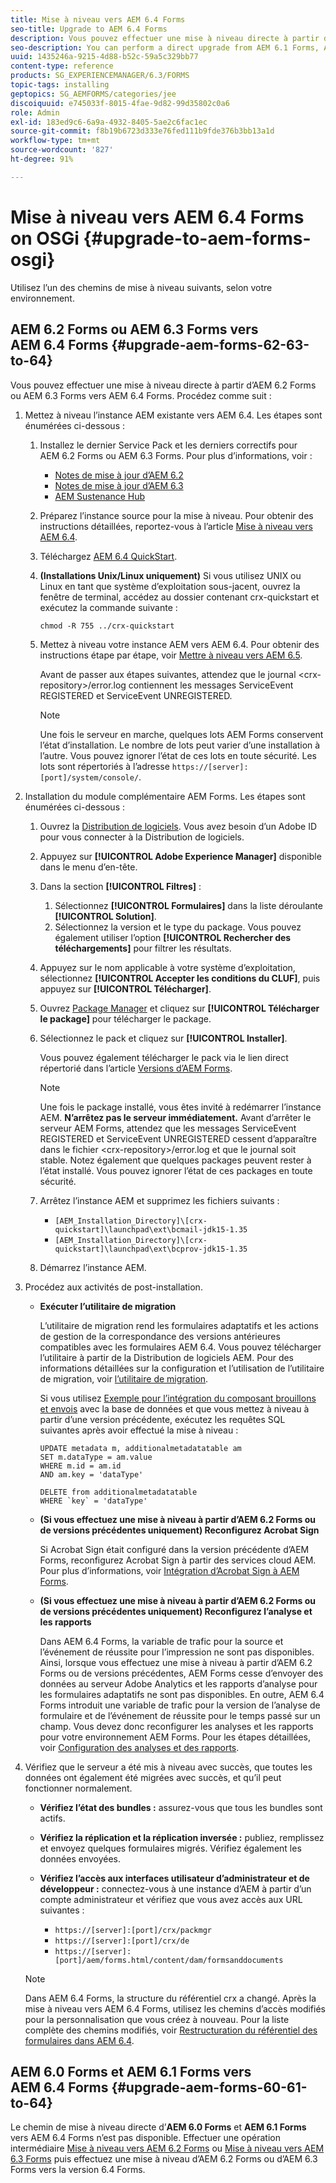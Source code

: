 ```yaml
---
title: Mise à niveau vers AEM 6.4 Forms
seo-title: Upgrade to AEM 6.4 Forms
description: Vous pouvez effectuer une mise à niveau directe à partir d’AEM 6.1 Forms, AEM 6.2 Forms et LiveCycle ES4 SP1 vers AEM 6.3 Forms.
seo-description: You can perform a direct upgrade from AEM 6.1 Forms, AEM 6.2 Forms, and LiveCycle ES4 SP1 to AEM 6.3 Forms.
uuid: 1435246a-9215-4d88-b52c-59a5c329bb77
content-type: reference
products: SG_EXPERIENCEMANAGER/6.3/FORMS
topic-tags: installing
geptopics: SG_AEMFORMS/categories/jee
discoiquuid: e745033f-8015-4fae-9d82-99d35802c0a6
role: Admin
exl-id: 183ed9c6-6a9a-4932-8405-5ae2c6fac1ec
source-git-commit: f8b19b6723d333e76fed111b9fde376b3bb13a1d
workflow-type: tm+mt
source-wordcount: '827'
ht-degree: 91%

---
```


# Mise à niveau vers AEM 6.4 Forms on OSGi {#upgrade-to-aem-forms-osgi}

Utilisez l’un des chemins de mise à niveau suivants, selon votre environnement.

## AEM 6.2 Forms ou AEM 6.3 Forms vers AEM 6.4 Forms {#upgrade-aem-forms-62-63-to-64}

Vous pouvez effectuer une mise à niveau directe à partir d’AEM 6.2 Forms ou AEM 6.3 Forms vers AEM 6.4 Forms. Procédez comme suit :

1. Mettez à niveau l’instance AEM existante vers AEM 6.4. Les étapes sont énumérées ci-dessous :

   1. Installez le dernier Service Pack et les derniers correctifs pour AEM 6.2 Forms ou AEM 6.3 Forms. Pour plus d’informations, voir :

      * [Notes de mise à jour d’AEM 6.2](https://helpx.adobe.com/fr/experience-manager/6-2/release-notes.html)
      * [Notes de mise à jour d’AEM 6.3](https://helpx.adobe.com/fr/experience-manager/6-3/release-notes.html)
      * [AEM Sustenance Hub](https://experienceleague.adobe.com/docs/experience-manager-release-information/aem-release-updates/aem-releases-updates.html?lang=fr)
   1. Préparez l’instance source pour la mise à niveau. Pour obtenir des instructions détaillées, reportez-vous à l’article [Mise à niveau vers AEM 6.4](/help/sites-deploying/upgrade.md#preparing%20the%20source%20instance).
   1. Téléchargez [AEM 6.4 QuickStart](/help/sites-deploying/deploy.md#getting%20the%20software).
   1. **(Installations Unix/Linux uniquement)** Si vous utilisez UNIX ou Linux en tant que système d’exploitation sous-jacent, ouvrez la fenêtre de terminal, accédez au dossier contenant crx-quickstart et exécutez la commande suivante :

      `chmod -R 755 ../crx-quickstart`

   1. Mettez à niveau votre instance AEM vers AEM 6.4. Pour obtenir des instructions étape par étape, voir [Mettre à niveau vers AEM 6.5](/help/sites-deploying/upgrade.md).

      Avant de passer aux étapes suivantes, attendez que le journal &lt;crx-repository>/error.log contiennent les messages ServiceEvent REGISTERED et ServiceEvent UNREGISTERED.

      >[!NOTE]
      >
      >Une fois le serveur en marche, quelques lots AEM Forms conservent l’état d’installation. Le nombre de lots peut varier d’une installation à l’autre. Vous pouvez ignorer l’état de ces lots en toute sécurité. Les lots sont répertoriés à l’adresse `https://[server]:[port]/system/console/`.


1. Installation du module complémentaire AEM Forms. Les étapes sont énumérées ci-dessous :

   1. Ouvrez la [Distribution de logiciels](https://experience.adobe.com/downloads). Vous avez besoin d’un Adobe ID pour vous connecter à la Distribution de logiciels.
   1. Appuyez sur **[!UICONTROL Adobe Experience Manager]** disponible dans le menu d’en-tête.
   1. Dans la section **[!UICONTROL Filtres]** :
      1. Sélectionnez **[!UICONTROL Formulaires]** dans la liste déroulante **[!UICONTROL Solution]**.
      1. Sélectionnez la version et le type du package. Vous pouvez également utiliser l’option **[!UICONTROL Rechercher des téléchargements]** pour filtrer les résultats.
   1. Appuyez sur le nom applicable à votre système d’exploitation, sélectionnez **[!UICONTROL Accepter les conditions du CLUF]**, puis appuyez sur **[!UICONTROL Télécharger]**.
   1. Ouvrez [Package Manager](https://docs.adobe.com/content/help/fr/experience-manager-65/administering/contentmanagement/package-manager.html) et cliquez sur **[!UICONTROL Télécharger le package]** pour télécharger le package.
   1. Sélectionnez le pack et cliquez sur **[!UICONTROL Installer]**.

      Vous pouvez également télécharger le pack via le lien direct répertorié dans l’article [Versions d’AEM Forms](https://experienceleague.adobe.com/docs/experience-manager-release-information/aem-release-updates/forms-updates/aem-forms-releases.html?lang=fr).

      >[!NOTE]
      >
      >Une fois le package installé, vous êtes invité à redémarrer l’instance AEM. **N’arrêtez pas le serveur immédiatement.** Avant d’arrêter le serveur AEM Forms, attendez que les messages ServiceEvent REGISTERED et ServiceEvent UNREGISTERED cessent d’apparaître dans le fichier &lt;crx-repository>/error.log et que le journal soit stable. Notez également que quelques packages peuvent rester à l’état installé. Vous pouvez ignorer l’état de ces packages en toute sécurité.

   1. Arrêtez l’instance AEM et supprimez les fichiers suivants :

      * `[AEM_Installation_Directory]\[crx-quickstart]\launchpad\ext\bcmail-jdk15-1.35`
      * `[AEM_Installation_Directory]\[crx-quickstart]\launchpad\ext\bcprov-jdk15-1.35`
   1. Démarrez l’instance AEM.


1. Procédez aux activités de post-installation.

   * **Exécuter l’utilitaire de migration**

      L’utilitaire de migration rend les formulaires adaptatifs et les actions de gestion de la correspondance des versions antérieures compatibles avec les formulaires AEM 6.4. Vous pouvez télécharger l’utilitaire à partir de la Distribution de logiciels AEM. Pour des informations détaillées sur la configuration et l’utilisation de l’utilitaire de migration, voir [l’utilitaire de migration](/help/forms/using/migration-utility.md).

      Si vous utilisez [Exemple pour l’intégration du composant brouillons et envois](integrate-draft-submission-database.md) avec la base de données et que vous mettez à niveau à partir d’une version précédente, exécutez les requêtes SQL suivantes après avoir effectué la mise à niveau :

      ```
      UPDATE metadata m, additionalmetadatatable am
      SET m.dataType = am.value
      WHERE m.id = am.id
      AND am.key = 'dataType'
      ```

      ```
      DELETE from additionalmetadatatable
      WHERE `key` = 'dataType'
      ```

   * **(Si vous effectuez une mise à niveau à partir d’AEM 6.2 Forms ou de versions précédentes uniquement) Reconfigurez Acrobat Sign**

      Si Acrobat Sign était configuré dans la version précédente d’AEM Forms, reconfigurez Acrobat Sign à partir des services cloud AEM. Pour plus d’informations, voir [Intégration d’Acrobat Sign à AEM Forms](/help/forms/using/adobe-sign-integration-adaptive-forms.md).

   * **(Si vous effectuez une mise à niveau à partir d’AEM 6.2 Forms ou de versions précédentes uniquement) Reconfigurez l’analyse et les rapports**

      Dans AEM 6.4 Forms, la variable de trafic pour la source et l’événement de réussite pour l’impression ne sont pas disponibles. Ainsi, lorsque vous effectuez une mise à niveau à partir d’AEM 6.2 Forms ou de versions précédentes, AEM Forms cesse d’envoyer des données au serveur Adobe Analytics et les rapports d’analyse pour les formulaires adaptatifs ne sont pas disponibles. En outre, AEM 6.4 Forms introduit une variable de trafic pour la version de l’analyse de formulaire et de l’événement de réussite pour le temps passé sur un champ. Vous devez donc reconfigurer les analyses et les rapports pour votre environnement AEM Forms. Pour les étapes détaillées, voir [Configuration des analyses et des rapports](/help/forms/using/configure-analytics-forms-documents.md).

1. Vérifiez que le serveur a été mis à niveau avec succès, que toutes les données ont également été migrées avec succès, et qu’il peut fonctionner normalement.

   * **Vérifiez l’état des bundles :** assurez-vous que tous les bundles sont actifs.
   * **Vérifiez la réplication et la réplication inversée :** publiez, remplissez et envoyez quelques formulaires migrés. Vérifiez également les données envoyées.
   * **Vérifiez l’accès aux interfaces utilisateur d’administrateur et de développeur :** connectez-vous à une instance d’AEM à partir d’un compte administrateur et vérifiez que vous avez accès aux URL suivantes :

      * `https://[server]:[port]/crx/packmgr`
      * `https://[server]:[port]/crx/de`
      * `https://[server]:[port]/aem/forms.html/content/dam/formsanddocuments`

   >[!NOTE]
   Dans AEM 6.4 Forms, la structure du référentiel crx a changé. Après la mise à niveau vers AEM 6.4 Forms, utilisez les chemins d’accès modifiés pour la personnalisation que vous créez à nouveau. Pour la liste complète des chemins modifiés, voir [Restructuration du référentiel des formulaires dans AEM 6.4](/help/sites-deploying/forms-repository-restructuring-in-aem-6-4.md).

## AEM 6.0 Forms et AEM 6.1 Forms vers AEM 6.4 Forms {#upgrade-aem-forms-60-61-to-64}

Le chemin de mise à niveau directe d’**AEM 6.0 Forms** et **AEM 6.1 Forms** vers AEM 6.4 Forms n’est pas disponible. Effectuer une opération intermédiaire [Mise à niveau vers AEM 6.2 Forms](/help/forms/using/upgrade.md) ou [Mise à niveau vers AEM 6.3 Forms](/help/forms/using/upgrade.md) puis effectuez une mise à niveau d’AEM 6.2 Forms ou d’AEM 6.3 Forms vers la version 6.4 Forms.

